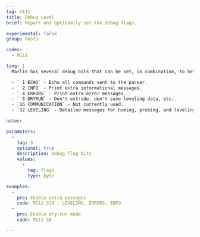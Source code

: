 ```yaml
---
tag: m111
title: Debug Level
brief: Report and optionally set the debug flags.

experimental: false
group: hosts

codes:
  - M111

long: |
  Marlin has several debug bits that can be set, in combination, to help configure, troubleshoot, and debug the firmware. Add up the debug bits you need:

  - ` 1 ECHO` - Echo all commands sent to the parser.
  - ` 2 INFO` - Print extra informational messages.
  - ` 4 ERRORS` - Print extra error messages.
  - ` 8 DRYRUN` - Don't extrude, don't save leveling data, etc.
  - `16 COMMUNICATION` - Not currently used.
  - `32 LEVELING` - Detailed messages for homing, probing, and leveling. (Requires `DEBUG_LEVELING_FEATURE`.)

notes:

parameters:
  -
    tag: S
    optional: true
    description: Debug flag bits
    values:
      -
        tag: flags
        type: byte

examples:
  -
    pre: Enable extra messages
    code: M111 S38 ; LEVELING, ERRORS, INFO
  -
    pre: Enable dry-run mode
    code: M111 S8

---
```


